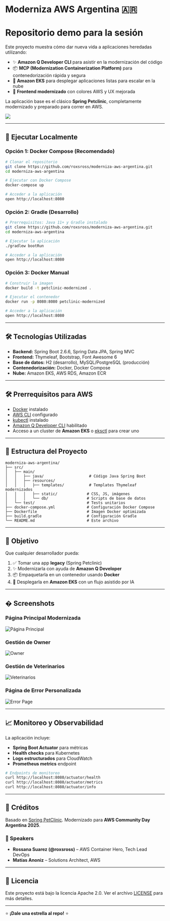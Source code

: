 # Moderniza AWS Argentina 🇦🇷

# Repositorio demo para la sesión 

Este proyecto muestra cómo dar nueva vida a aplicaciones heredadas utilizando:
- ✨ **Amazon Q Developer CLI** para asistir en la modernización del código
- 📦 **MCP (Modernization Containerization Platform)** para contenedorización rápida y segura
- 🚀 **Amazon EKS** para desplegar aplicaciones listas para escalar en la nube
- 🎨 **Frontend modernizado** con colores AWS y UX mejorada

La aplicación base es el clásico **Spring Petclinic**, completamente modernizado y preparado para correr en AWS.

![](./docs/images/arq.png)

---

## 🚀 Ejecutar Localmente

### Opción 1: Docker Compose (Recomendado)
```bash
# Clonar el repositorio
git clone https://github.com/roxsross/moderniza-aws-argentina.git
cd moderniza-aws-argentina

# Ejecutar con Docker Compose
docker-compose up

# Acceder a la aplicación
open http://localhost:8080
```

### Opción 2: Gradle (Desarrollo)
```bash
# Prerrequisitos: Java 11+ y Gradle instalado
git clone https://github.com/roxsross/moderniza-aws-argentina.git
cd moderniza-aws-argentina

# Ejecutar la aplicación
./gradlew bootRun

# Acceder a la aplicación
open http://localhost:8080
```

### Opción 3: Docker Manual
```bash
# Construir la imagen
docker build -t petclinic-modernized .

# Ejecutar el contenedor
docker run -p 8080:8080 petclinic-modernized

# Acceder a la aplicación
open http://localhost:8080
```

---

## 🛠️ Tecnologías Utilizadas

- **Backend:** Spring Boot 2.6.6, Spring Data JPA, Spring MVC
- **Frontend:** Thymeleaf, Bootstrap, Font Awesome 6
- **Base de datos:** H2 (desarrollo), MySQL/PostgreSQL (producción)
- **Contenedorización:** Docker, Docker Compose
- **Nube:** Amazon EKS, AWS RDS, Amazon ECR

---

## 🛠️ Prerrequisitos para AWS

- [Docker](https://docs.docker.com/get-docker/) instalado
- [AWS CLI](https://docs.aws.amazon.com/cli/) configurado
- [kubectl](https://kubernetes.io/docs/tasks/tools/) instalado
- [Amazon Q Developer CLI](https://aws.amazon.com/q/developer/) habilitado
- Acceso a un cluster de **Amazon EKS** o [eksctl](https://eksctl.io/) para crear uno

---

## 📁 Estructura del Proyecto

```
moderniza-aws-argentina/
├── src/
│   ├── main/
│   │   ├── java/                    # Código Java Spring Boot
│   │   ├── resources/
│   │   │   ├── templates/           # Templates Thymeleaf modernizados
│   │   │   ├── static/             # CSS, JS, imágenes
│   │   │   └── db/                 # Scripts de base de datos
│   └── test/                       # Tests unitarios
├── docker-compose.yml              # Configuración Docker Compose
├── Dockerfile                      # Imagen Docker optimizada
├── build.gradle                    # Configuración Gradle
└── README.md                       # Este archivo
```
---

## 🎯 Objetivo

Que cualquier desarrollador pueda:

1. ✅ Tomar una app **legacy** (Spring Petclinic)
2. ✨ Modernizarla con ayuda de **Amazon Q Developer**
3. 📦 Empaquetarla en un contenedor usando **Docker**
4. 🚀 Desplegarla en **Amazon EKS** con un flujo asistido por IA

---

## � Screenshots

### Página Principal Modernizada
![Página Principal](docs/images/home-modernized.png)

### Gestión de Owner
![Owner](docs/images/owners-management.png)

### Gestión de Veterinarios
![Veterinarios](docs/images/vets-management.png)

### Página de Error Personalizada
![Error Page](docs/images/error-bruce.png)

---

## 📈 Monitoreo y Observabilidad

La aplicación incluye:
- **Spring Boot Actuator** para métricas
- **Health checks** para Kubernetes
- **Logs estructurados** para CloudWatch
- **Prometheus metrics** endpoint

```bash
# Endpoints de monitoreo
curl http://localhost:8080/actuator/health
curl http://localhost:8080/actuator/metrics
curl http://localhost:8080/actuator/info
```

---

## 🙌 Créditos

Basado en [Spring PetClinic](https://github.com/spring-projects/spring-petclinic).
Modernizado para **AWS Community Day Argentina 2025**.

### 🎤 Speakers

- **Rossana Suarez (@roxsross)** – AWS Container Hero, Tech Lead DevOps
- **Matías Anoniz** – Solutions Architect, AWS

---

## 📄 Licencia

Este proyecto está bajo la licencia Apache 2.0. Ver el archivo [LICENSE](LICENSE.txt) para más detalles.

---

⭐ **¡Dale una estrella al repo!** ⭐
